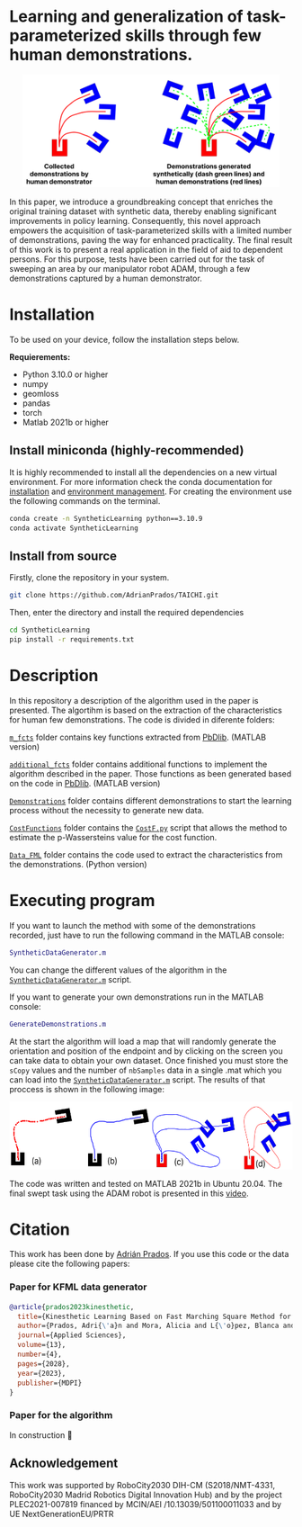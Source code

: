 # **Learning and generalization of task-parameterized skills through few human demonstrations.**

<p align="center">
  <img src="./Images/Group 52.jpg" height=200 />
</p>

In this paper, we introduce a groundbreaking concept that enriches the original training dataset with synthetic data, thereby enabling significant improvements in policy learning. Consequently, this novel approach empowers the acquisition of task-parameterized skills with a limited number of demonstrations, paving the way for enhanced practicality. The final result of this work is to present a real application in the field of aid to dependent persons. For this purpose, tests have been carried out for the task of sweeping an area by our manipulator robot ADAM, through a few demonstrations captured by a human demonstrator.

# Installation
To be used on your device, follow the installation steps below.

**Requierements:**
- Python 3.10.0 or higher
- numpy
- geomloss
- pandas
- torch
- Matlab 2021b or higher


## Install miniconda (highly-recommended)
It is highly recommended to install all the dependencies on a new virtual environment. For more information check the conda documentation for [installation](https://conda.io/projects/conda/en/latest/user-guide/install/index.html) and [environment management](https://conda.io/projects/conda/en/latest/user-guide/tasks/manage-environments.html). For creating the environment use the following commands on the terminal.

```bash
conda create -n SyntheticLearning python==3.10.9
conda activate SyntheticLearning
```

## Install from source
Firstly, clone the repository in your system.
```bash
git clone https://github.com/AdrianPrados/TAICHI.git
```
Then, enter the directory and install the required dependencies
```bash
cd SyntheticLearning
pip install -r requirements.txt
```

# Description

In this repository a description of the algorithm used in the paper is presented. The algortihm is based on the extraction of the characteristics for human few demonstrations. The code is divided in diferente folders:

[```m_fcts```](./m_fcts/) folder contains key functions extracted from [PbDlib](https://gitlab.idiap.ch/rli/pbdlib-matlab/). (MATLAB version)

[```additional_fcts```](./additional_fcts/) folder contains additional functions to implement the algorithm described in the paper. Those functions as been generated based on the code in [PbDlib](https://gitlab.idiap.ch/rli/pbdlib-matlab/). (MATLAB version)

[```Demonstrations```](./Demonstrations/) folder contains different demonstrations to start the learning process without the necessity to generate new data.

[```CostFunctions```](./CostFunctions/) folder contains the [```CostF.py```](./CostFunctions/CostF.py) script that allows the method to estimate the p-Wassersteins value for the cost function.

[```Data_FML```](./Data_FML/) folder contains the code used to extract the characteristics from the demonstrations. (Python version)

# Executing program
If you want to launch the method with some of the demonstrations recorded, just have to run the following command in the MATLAB console:

```matlab
SyntheticDataGenerator.m
```
You can change the different values of the algorithm in the [```SyntheticDataGenerator.m```](./SyntheticDataGenerator.m) script.

If you want to generate your own demonstrations run in the MATLAB console:

```matlab
GenerateDemonstrations.m
```
At the start the algorithm will load a map that will randomly generate the orientation and position of the endpoint and by clicking on the screen you can take data to obtain your own dataset. Once finished you must store the ```sCopy``` values and the number of ```nbSamples``` data in a single .mat which you can load into the [```SyntheticDataGenerator.m```](./SyntheticDataGenerator.m) script. The results of that proccess is shown in the following image:

<p align="center">
  <img src="./Images/Frame 8.jpg" height=120 />
</p>


The code was written and tested on MATLAB 2021b in Ubuntu 20.04. The final swept task using the ADAM robot is presented in this [video](https://youtu.be/pD1HdoWJmfs).

# Citation
This work has been done by [Adrián Prados](http://roboticslab.uc3m.es/roboticslab/people/prados). If you use this code or the data please cite the following papers:

### Paper for KFML data generator 
```bibtex
@article{prados2023kinesthetic,
  title={Kinesthetic Learning Based on Fast Marching Square Method for Manipulation},
  author={Prados, Adri{\'a}n and Mora, Alicia and L{\'o}pez, Blanca and Mu{\~n}oz, Javier and Garrido, Santiago and Barber, Ram{\'o}n},
  journal={Applied Sciences},
  volume={13},
  number={4},
  pages={2028},
  year={2023},
  publisher={MDPI}
}
```
### Paper for the algorithm
In construction :construction_worker:

## Acknowledgement
This work was supported by RoboCity2030 DIH-CM (S2018/NMT-4331, RoboCity2030 Madrid Robotics Digital Innovation Hub) and by the project PLEC2021-007819 financed by MCIN/AEI /10.13039/501100011033 and by UE NextGenerationEU/PRTR


